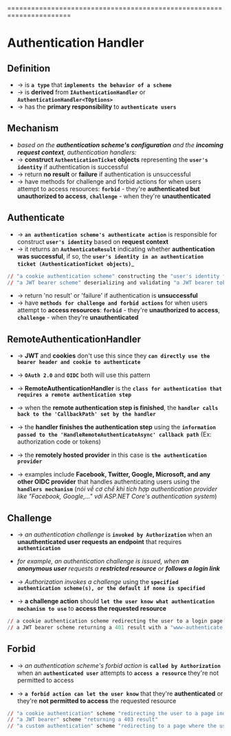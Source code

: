 
======================================================================
# Authentication Handler

## Definition
* -> is **`a type`** that **`implements the behavior of a scheme`**
* -> is **derived** from **`IAuthenticationHandler`** or **`AuthenticationHandler<TOptions>`**
* -> has the **primary responsibility** to **`authenticate users`**

## Mechanism
* _based on the **authentication scheme's configuration** and the **incoming request context**, authentication handlers:_
* -> **construct `AuthenticationTicket` objects** representing the **`user's identity`** if authentication is successful
* -> return **no result** or **failure** if authentication is unsuccessful
* -> have methods for challenge and forbid actions for when users attempt to access resources: **`forbid`** - they're **authenticated but unauthorized to access**, **`challenge`** - when they're **unauthenticated**

## Authenticate
* -> **`an authentication scheme's authenticate action`** is responsible for construct **`user's identity`** based on **request context**
* -> it returns an **`AuthenticateResult`** indicating whether **authentication was successful**, if so, the **`user's identity in an authentication ticket (AuthenticationTicket objects)`**_

```r Authenticate examples include:_
// "a cookie authentication scheme" constructing the "user's identity from cookies"
// "a JWT bearer scheme" deserializing and validating "a JWT bearer token" to construct the "user's identity"
```
* -> return 'no result' or 'failure' if authentication is **unsuccessful**
* -> have **`methods for challenge and forbid actions`** for when users attempt to **access resources**: **`forbid`** - they're **unauthorized to access**, **`challenge`** - when they're **unauthenticated**

## RemoteAuthenticationHandler<TOptions>
* -> **JWT** and **cookies** don't use this since they **`can directly use the bearer header and cookie to authenticate`**
* -> **`OAuth 2.0`** and **`OIDC`** both will use this pattern

* -> **RemoteAuthenticationHandler<TOptions>** is the **`class for authentication that requires a remote authentication step`**
* -> when the **remote authentication step is finished**, the **`handler calls back to the 'CallbackPath' set by the handler`**
* -> the **handler finishes the authentication step** using the **`information passed to the 'HandleRemoteAuthenticateAsync' callback path`**  (Ex: authorization code or tokens)

* -> the **remotely hosted provider** in this case is **`the authentication provider`**
* -> examples include **Facebook, Twitter, Google, Microsoft, and any other OIDC provider** that handles authenticating users using the **`handlers mechanism`** (_nói về cơ chế khi tích hợp authentication provider like "Facebook, Google,..." với ASP.NET Core's authentication system_)

## Challenge
* -> _an authentication challenge_ is **`invoked by Authorization`** when an **unauthenticated user requests an endpoint** that requires **`authentication`**
* _for example, an authentication challenge is issued, when **an anonymous user** requests a **restricted resource** or **follows a login link**_

* -> _Authorization invokes a challenge_ using the **`specified authentication scheme(s), or the default if none is specified`**
* -> **a challenge action** should **`let the user know what authentication mechanism to use`** to **access the requested resource**

```r - Authentication challenge examples include:
// a cookie authentication scheme redirecting the user to a login page
// a JWT bearer scheme returning a 401 result with a "www-authenticate: bearer header"
```

## Forbid
* -> _an authentication scheme's forbid action_ is **`called by Authorization`** when an **`authenticated user`** attempts to **`access a resource`** they're not permitted to access

* -> **`a forbid action can let the user know`** that they're **authenticated** or they're **not permitted to access** the requested resource

```r - Authentication forbid examples include:
// "a cookie authentication" scheme "redirecting the user to a page indicating access was forbidden"
// "a JWT bearer" scheme "returning a 403 result"
// "a custom authentication" scheme "redirecting to a page where the user can request access to the resource"
```
